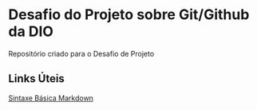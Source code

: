 # Desafio do Projeto  sobre Git/Github da DIO
Repositório criado para o  Desafio de Projeto

## Links Úteis
[Sintaxe Básica Markdown](https://www.markdownguide.org/basic-syntax/)


